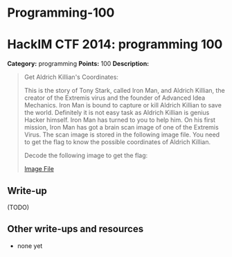 # Programming-100
# HackIM CTF 2014: programming 100

**Category:** programming
**Points:** 100
**Description:**

> Get Aldrich Killian's Coordinates:
>
> This is the story of Tony Stark, called Iron Man, and Aldrich Killian, the creator of the Extremis virus and the founder of Advanced Idea Mechanics. Iron Man is bound to capture or kill Aldrich Killian to save the world. Definitely it is not easy task as Aldrich Killian is genius Hacker himself. Iron Man has turned to you to help him. On his first mission, Iron Man has got a brain scan image of one of the Extremis Virus. The scan image is stored in the following image file. You need to get the flag to know the possible coordinates of Aldrich Killian.
>
> Decode the following image to get the flag:
>
>	[Image File](image1.png)

## Write-up

(TODO)

## Other write-ups and resources

* none yet
